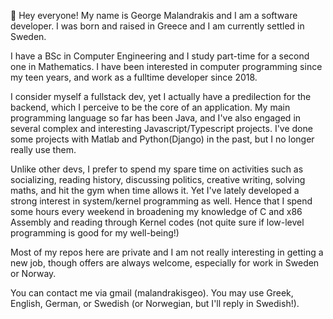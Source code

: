 👋 Hey everyone! My name is George Malandrakis and I am a software developer. I was born and raised in Greece and I am currently settled in Sweden. 

  I have a BSc in Computer Engineering and I study part-time for a second one in Mathematics. I have been interested in computer 
programming since my teen years, and work as a fulltime developer since 2018. 

  I consider myself a fullstack dev, yet I actually have a predilection for the backend, which I perceive to be the core of an application. 
My main programming language so far has been Java, and I've also engaged in several complex and interesting Javascript/Typescript projects. I've done
some projects with Matlab and Python(Django) in the past, but I no longer really use them.

  Unlike other devs, I prefer to spend my spare time on activities such as socializing, reading history, discussing politics, creative writing, solving maths, and hit the gym when time allows it. Yet I've lately developed a strong interest in system/kernel programming as well. Hence that I spend some hours every weekend in broadening my knowledge of C and  x86 Assembly and reading through Kernel codes (not quite sure if low-level programming is good for my well-being!)

  Most of my repos here are private and I am not really interesting in getting a new job, though offers are always welcome, especially for work in Sweden or
Norway. 
  
  You can contact me via gmail (malandrakisgeo). You may use Greek, English, German, or Swedish (or Norwegian, but I'll reply in Swedish!). 



<!---
malandrakisgeo/malandrakisgeo is a ✨ special ✨ repository because its `README.md` (this file) appears on your GitHub profile.
You can click the Preview link to take a look at your changes.
--->

